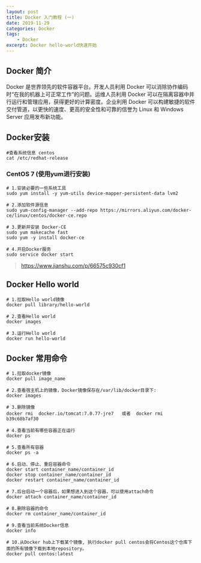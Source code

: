 ```yaml
---
layout: post
title: Docker 入门教程 (一)
date: 2019-11-29
categories: Docker
tags: 
    - Docker
excerpt: Docker hello-world快速开始
---
```




## Docker 简介
Docker 是世界领先的软件容器平台。开发人员利用 Docker 可以消除协作编码时“在我的机器上可正常工作”的问题。运维人员利用 Docker 可以在隔离容器中并行运行和管理应用，获得更好的计算密度。企业利用 Docker 可以构建敏捷的软件交付管道，以更快的速度、更高的安全性和可靠的信誉为 Linux 和 Windows Server 应用发布新功能。

## Docker安装

```
#查看系统信息 centos
cat /etc/redhat-release
```
### CentOS 7 (使用yum进行安装)
```
# 1.安装必要的一些系统工具
sudo yum install -y yum-utils device-mapper-persistent-data lvm2

# 2.添加软件源信息
sudo yum-config-manager --add-repo https://mirrors.aliyun.com/docker-ce/linux/centos/docker-ce.repo

# 3.更新并安装 Docker-CE
sudo yum makecache fast
sudo yum -y install docker-ce

# 4.开启Docker服务
sudo service docker start
```
>https://www.jianshu.com/p/66575c930cf1

## Docker Hello world

```
# 1.拉取Hello world镜像
docker pull library/hello-world

# 2.查看Hello world
docker images

# 3.运行Hello world
docker run hello-world
```

## Docker 常用命令
```
# 1.拉取docker镜像
docker pull image_name

# 2.查看宿主机上的镜像，Docker镜像保存在/var/lib/docker目录下:
docker images

# 3.删除镜像
docker rmi  docker.io/tomcat:7.0.77-jre7   或者  docker rmi b39c68b7af30

# 4.查看当前有哪些容器正在运行
docker ps

# 5.查看所有容器
docker ps -a

# 6.启动、停止、重启容器命令
docker start container_name/container_id
docker stop container_name/container_id
docker restart container_name/container_id

# 7.后台启动一个容器后，如果想进入到这个容器，可以使用attach命令
docker attach container_name/container_id

# 8.删除容器的命令
docker rm container_name/container_id

# 9.查看当前系统Docker信息
docker info

# 10.从Docker hub上下载某个镜像, 执行docker pull centos会将Centos这个仓库下面的所有镜像下载到本地repository。
docker pull centos:latest
```